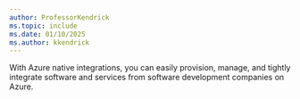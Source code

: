 ```yaml
---
author: ProfessorKendrick
ms.topic: include
ms.date: 01/10/2025
ms.author: kkendrick
---
```


With Azure native integrations, you can easily provision, manage, and tightly integrate software and services from software development companies on Azure.